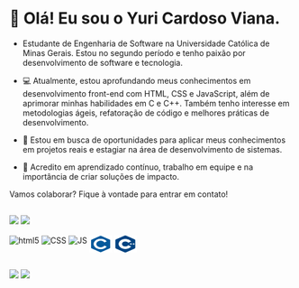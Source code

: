 # 👋 Olá! Eu sou o Yuri Cardoso Viana.
- Estudante de Engenharia de Software na Universidade Católica de Minas Gerais. Estou no segundo período e tenho paixão por desenvolvimento de software e tecnologia.

- 💻 Atualmente, estou aprofundando meus conhecimentos em desenvolvimento front-end com HTML, CSS e JavaScript, além de aprimorar minhas habilidades em C e C++. Também tenho interesse em metodologias ágeis, refatoração de código e melhores práticas de desenvolvimento.

- 🚀 Estou em busca de oportunidades para aplicar meus conhecimentos em projetos reais e estagiar na área de desenvolvimento de sistemas.

- 🌱 Acredito em aprendizado contínuo, trabalho em equipe e na importância de criar soluções de impacto.

Vamos colaborar? Fique à vontade para entrar em contato!

  ##
  
<div>
  <img src="https://github-readme-stats.vercel.app/api?username=Yuric-Viana&show_icons=true&theme=dracula#gh-dracula-mode-only">
  <img  width="50%" align="top" src="https://github-readme-stats.vercel.app/api/top-langs/?username=Yuric-Viana&layout-compact&langs_count-16&theme=dracula#gh-dracula-mode-only">
</div

  ##

<div style="display: inline_block"><br/>

<img alt="html5" src="https://img.shields.io/badge/HTML5-E34F26?style=for-the-badge&logo=html5&logoColor=white">
<img alt="CSS" src="https://img.shields.io/badge/CSS-239120?&style=for-the-badge&logo=css3&logoColor=white">
<img alt="JS" src="https://img.shields.io/badge/JavaScript-F7DF1E?style=for-the-badge&logo=javascript&logoColor=black">
<img align="top" alt="Yuri-C" height="30" width="40" src="https://raw.githubusercontent.com/devicons/devicon/master/icons/c/c-plain.svg">
<img align="top" alt="Yuri-C++" height="30" width="40" src="https://raw.githubusercontent.com/devicons/devicon/master/icons/cplusplus/cplusplus-plain.svg">
  
  
  ##
 
<div> 
  <a href = "mailto:yuricardosoviana@gmail.com"><img src="https://img.shields.io/badge/-Gmail-%23333?style=for-the-badge&logo=gmail&logoColor=white" target="_blank"></a>
  <a href="https://www.linkedin.com/in/yuri-viana-062129302" target="_blank"><img src="https://img.shields.io/badge/-LinkedIn-%230077B5?style=for-the-badge&logo=linkedin&logoColor=white" target="_blank"></a> 
  
</div>
